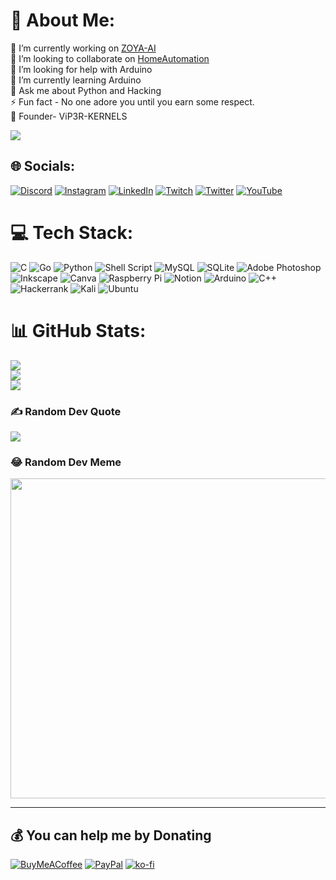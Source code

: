 # 💫 About Me:
🔭 I’m currently working on [ZOYA-AI](https://github.com/IamCOD3X/ZOYA-3.0)<br>👯 I’m looking to collaborate on [HomeAutomation](https://github.com/IamCOD3X/HomeAutomation)<br>🤝 I’m looking for help with Arduino<br>🌱 I’m currently learning Arduino<br>💬 Ask me about Python and Hacking<br>⚡ Fun fact - No one adore you until you earn some respect. <br> 💫 Founder- ViP3R-KERNELS<br>

[![](https://visitcount.itsvg.in/api?id=IamCOD3X&icon=0&color=1)](https://visitcount.itsvg.in)

## 🌐 Socials:
[![Discord](https://img.shields.io/badge/Discord-%237289DA.svg?logo=discord&logoColor=white)](htttps://discord.gg/PGZZ6tpU) [![Instagram](https://img.shields.io/badge/Instagram-%23E4405F.svg?logo=Instagram&logoColor=white)](https://instagram.com/he.tweetz) [![LinkedIn](https://img.shields.io/badge/LinkedIn-%230077B5.svg?logo=linkedin&logoColor=white)](https://linkedin.com/in/sourabh-panchal) [![Twitch](https://img.shields.io/badge/Twitch-%239146FF.svg?logo=Twitch&logoColor=white)](https://twitch.tv/CODER__GAMING) [![Twitter](https://img.shields.io/badge/Twitter-%231DA1F2.svg?logo=Twitter&logoColor=white)](https://twitter.com/__decoder__) [![YouTube](https://img.shields.io/badge/YouTube-%23FF0000.svg?logo=YouTube&logoColor=white)](https://youtube.com/c/@midnightstudioz) 

# 💻 Tech Stack:
![C](https://img.shields.io/badge/c-%2300599C.svg?style=flat&logo=c&logoColor=white) ![Go](https://img.shields.io/badge/go-%2300ADD8.svg?style=flat&logo=go&logoColor=white) ![Python](https://img.shields.io/badge/python-3670A0?style=flat&logo=python&logoColor=ffdd54) ![Shell Script](https://img.shields.io/badge/shell_script-%23121011.svg?style=flat&logo=gnu-bash&logoColor=white) ![MySQL](https://img.shields.io/badge/mysql-%2300f.svg?style=flat&logo=mysql&logoColor=white) ![SQLite](https://img.shields.io/badge/sqlite-%2307405e.svg?style=flat&logo=sqlite&logoColor=white) ![Adobe Photoshop](https://img.shields.io/badge/adobephotoshop-%2331A8FF.svg?style=flat&logo=adobephotoshop&logoColor=white) ![Inkscape](https://img.shields.io/badge/Inkscape-e0e0e0?style=flat&logo=inkscape&logoColor=080A13) ![Canva](https://img.shields.io/badge/Canva-%2300C4CC.svg?style=flat&logo=Canva&logoColor=white) ![Raspberry Pi](https://img.shields.io/badge/-RaspberryPi-C51A4A?style=flat&logo=Raspberry-Pi) ![Notion](https://img.shields.io/badge/Notion-%23000000.svg?style=flat&logo=notion&logoColor=white) ![Arduino](https://img.shields.io/badge/-Arduino-00979D?style=flat&logo=Arduino&logoColor=white)
![C++](https://img.shields.io/badge/-c++-black?style=flat&logo=c%2B%2B&Colour=white)
![Hackerrank](https://img.shields.io/badge/-Hackerrank-2EC866?style=flat&logo=HackerRank&logoColor=white)
![Kali](https://img.shields.io/badge/Kali-268BEE?style=flat&logo=kalilinux&logoColor=white)
![Ubuntu](https://img.shields.io/badge/Ubuntu-E95420?style=flat&logo=ubuntu&logoColor=white)

# 📊 GitHub Stats:
![](https://github-readme-stats.vercel.app/api?username=IamCOD3X&theme=dark&hide_border=false&include_all_commits=false&count_private=false)<br/>
![](https://github-readme-streak-stats.herokuapp.com/?user=IamCOD3X&theme=dark&hide_border=false)<br/>
![](https://github-readme-stats.vercel.app/api/top-langs/?username=IamCOD3X&theme=dark&hide_border=false&include_all_commits=false&count_private=false&layout=compact)

### ✍️ Random Dev Quote
![](https://quotes-github-readme.vercel.app/api?type=horizontal&theme=radical)

### 😂 Random Dev Meme
<img src="https://random-memer.herokuapp.com/" width="512px"/>

---


  ## 💰 You can help me by Donating
  [![BuyMeACoffee](https://img.shields.io/badge/Buy%20Me%20a%20Coffee-ffdd00?style=for-the-badge&logo=buy-me-a-coffee&logoColor=black)](https://buymeacoffee.com/iamcoder) [![PayPal](https://img.shields.io/badge/PayPal-00457C?style=for-the-badge&logo=paypal&logoColor=white)](https://paypal.me/IamCODER)
 [![ko-fi](https://img.shields.io/badge/Support%20Me%20On-KoFi-ADFF2F?style=for-the-badge)](https://ko-fi.com/D1D6IQC6Q)


  
<!-- Proudly created with GPRM ( https://gprm.itsvg.in ) -->
